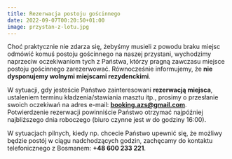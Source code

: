 ```yaml
---
title: Rezerwacja postoju gościnnego
date: 2022-09-07T00:20:50+01:00
image: przystan-z-lotu.jpg
---
```


Choć praktycznie nie zdarza się, żebyśmy musieli z powodu braku miejsc odmówić komuś postoju gościnnego na naszej przystani, wychodzimy naprzeciw oczekiwaniom tych z Państwa, którzy pragną zawczasu miejsce postoju gościnnego zarezerwować. Równocześnie informujemy, że **nie dysponujemy wolnymi miejscami rezydenckimi**.

W sytuacji, gdy jesteście Państwo zainteresowani **rezerwacją miejsca**, ustaleniem terminu kładzenia/stawiania masztu itp., prosimy o przesłanie swoich oczekiwań na adres e-mail: **[booking.azs@gmail.com](mailto:booking.azs@gmail.com)**. Potwierdzenie rezerwacji powinniście Państwo otrzymać najpóźniej najbliższego dnia roboczego (biuro czynne jest w do godziny 16:00).

W sytuacjach pilnych, kiedy np. chcecie Państwo upewnić się, że możliwy będzie postój w ciągu nadchodzących godzin, zachęcamy do kontaktu telefonicznego z Bosmanem: **+48 600 233 221**.
